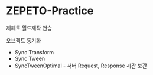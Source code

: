 # ZEPETO-Practice
 제페토 월드제작 연습 
 
오브젝트 동기화
- Sync Transform
- Sync Tween
- SyncTweenOptimal - 서버 Request, Response 시간 보간 
